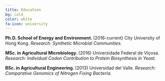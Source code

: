 ```yaml
---
title: Education
bg: col4
color: white
fa-icon: university
---
```


<p>
	<i class="fa fa-university" aria-hidden="true"></i> <strong> Ph.D. School of Energy and Environment. </strong> (2016-current) 
	City University of Hong Kong. <em>Research: Synthetic Microbial Communities.</em>
	</p>
	
<p>
	<i class="fa fa-university" aria-hidden="true"></i> <strong> MSc. in Agricultural Microbiology. </strong> (2016) 
	Universidade Federal de Viçosa. <em>Research: Individual Codon Contribution to Protein Biosynthesis in Yeast.</em>
	</p>
	
<p>
	<i class="fa fa-university" aria-hidden="true"></i> <strong> BSc. in Agricultural Engineering. </strong> (2013) 
	Universidad del Valle. <em>Research: Comparative Genomics of Nitrogen Fixing Bacteria.</em>
	</p>
